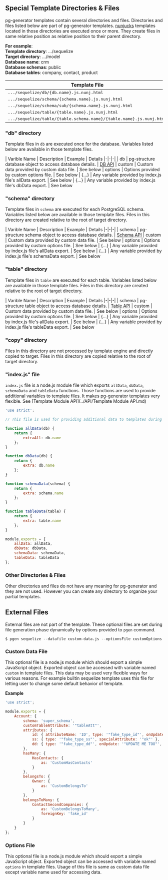 ## Special Template Directories & Files

pg-generator templates contain several directories and files. Directories and files listed below are part of pg-generator templates. [nunjucks](https://mozilla.github.io/nunjucks/) templates located in those directories are executed once or more. They create files in same relative position as relative position to their parent directory.

**For example**:<br>
**Template directory**: .../sequelize<br>
**Target directory**: .../model<br>
**Database name**: crm<br>
**Database schemas**: public<br>
**Database tables**: company, contact, product<br>

| Template File | Created File |
|-|-|
| <span style="font-family: monospace">.../sequelize/db/{db.name}.js.nunj.html</span> | <span style="font-family: monospace">.../model/crm.js</span>
| <span style="font-family: monospace">.../sequelize/schema/{schema.name}.js.nunj.html</span> | <span style="font-family: monospace">.../model/public.js</span>
| <span style="font-family: monospace">.../sequelize/schema/sub/{schema.name}.js.nunj.html</span> | <span style="font-family: monospace">.../model/sub/public.js</span>
| <span style="font-family: monospace">.../sequelize/table/{table.name}.js.nunj.html</span> | <span style="font-family: monospace">.../model/company.js</span>
| <span style="font-family: monospace">.../sequelize/table/{table.schema.name}/{table.name}.js.nunj.html</span> | <span style="font-family: monospace">.../model/public/company.js</span>


### "db" directory

Template files in `db` are executed once for the database. Variables listed below are available in those template files. 

| Varible Name | Description | Example | Details
|-|-|-|
| db | pg-structure database object to access database details. | [DB API](http://www.pg-structure.com/api/DB)
| custom | Custom data provided by custom data file. | See below 
| options | Options provided by custom options file. | See below
| {...} | Any variable provided by index.js file's allData export. | See below
| {...} | Any variable provided by index.js file's dbData export. | See below

### "schema" directory

Template files in `schema` are executed for each PostgreSQL schema. Variables listed below are available in those template files. Files in this directory are created relative to the root of target directory.

| Varible Name | Description | Example | Details
|-|-|-|
| schema | pg-structure schema object to access database details. | [Schema API](http://www.pg-structure.com/api/Schema)
| custom | Custom data provided by custom data file. | See below 
| options | Options provided by custom options file. | See below
| {...} | Any variable provided by index.js file's allData export. | See below
| {...} | Any variable provided by index.js file's schemaData export. | See below

### "table" directory

Template files in `table` are executed for each table. Variables listed below are available in those template files. Files in this directory are created relative to the root of target directory.

| Varible Name | Description | Example | Details
|-|-|-|
| schema | pg-structure table object to access database details. | [Table API](http://www.pg-structure.com/api/Table)
| custom | Custom data provided by custom data file. | See below 
| options | Options provided by custom options file. | See below
| {...} | Any variable provided by index.js file's allData export. | See below
| {...} | Any variable provided by index.js file's tableData export. | See below

### "copy" directory

Files in this directory are not processed by template engine and directly copied to target. Files in this directory are copied relative to the root of target directory.

### "index.js" file

`index.js` file is a node.js module file which exports `allData`, `dbData`, `schemaData` and `tableData` functions. Those functions are used to provide additional variables to template files. It makes pg-generator templates very flexible. See [Template Module API](../API/Template Module API.md)

```js
'use strict';

// This file is used for providing additional data to templates during generation phase.

function allData(db) {
    return {
        extraAll: db.name
    };
}

function dbData(db) {
    return {
        extra: db.name
    };
}

function schemaData(schema) {
    return {
        extra: schema.name
    };
}

function tableData(table) {
    return {
        extra: table.name
    };
}

module.exports = {
    allData: allData,
    dbData: dbData,
    schemaData: schemaData,
    tableData: tableData
};
```

### Other Directories & Files

Other directories and files do not have any meaning for pg-generator and they are not used. However you can create any directory to organize your partial templates.

## External Files

External files are not part of the template. These optional files are set during file generation phase dynamically by options provided to `pgen` command.

    $ pgen sequelize --datafile custom-data.js --optionsFile customOptions
 
### Custom Data File

This optional file is a node.js module which should export a simple JavaScript object. Exported object can be accessed with variable named `custom` in template files. This data may be used very flexible ways for various reasons. For example builtin sequelize template uses this file for letting user to change some default behavior of template.
 
**Example**

```js
'use strict';

module.exports = {
    Account: {
        schema: 'super_schema',
        customTableAttribute: '"tableAtt"',
        attributes: {
            id: { attributeName: 'ID', type: '"fake_type_id"', onUpdate: '"UPDATE ME"', customAttribute: 3 },
            ss: { type: '"fake_type_ss"', specialAttribute: '"ok"' },
            dd: { type: '"fake_type_dd"', onUpdate: '"UPDATE ME TOO"', specA: 3, specB: 4, specC: 6 }
        },
        hasMany: {
            HasContacts: {
                as: 'CustomHasContacts'
            }
        },
        belongsTo: {
            Owner: {
                as: 'CustomBelongsTo'
            }
        },
        belongsToMany: {
            ContactSecondCompanies: {
                as: 'CustomBelongsToMany',
                foreignKey: 'fake_id'
            }
        }
    }
};
```

### Options File

This optional file is a node.js module which should export a simple JavaScript object. Exported object can be accessed with variable named `options` in template files. Usage of this file is same as custom data file except variable name used for accessing data.